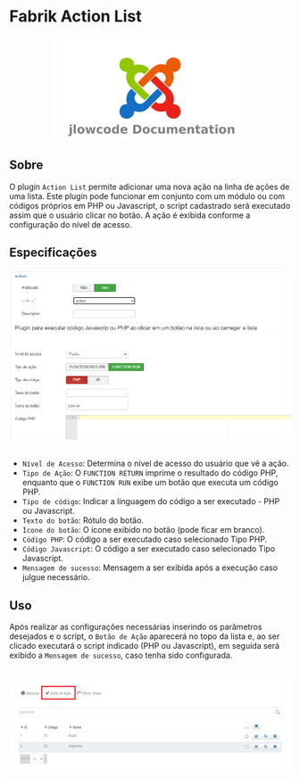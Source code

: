 # Fabrik Action List 

<div align="center">
  <img src="./.github/jlowcodelogo.png" width="350" />
</div>




## Sobre
O plugin `Action List` permite adicionar uma nova ação na linha de ações de uma lista. Este plugin pode funcionar em conjunto com um módulo ou com códigos próprios em PHP ou Javascript, o script cadastrado será executado assim que o usuário clicar no botão. A ação é exibida conforme a configuração do nível de acesso.

## Especificações
<div align="center">
  <img src="./.github/1.png" />
</div>
<br />

- `Nível de Acesso`: Determina o nível de acesso do usuário que vê a ação.
- `Tipo de Ação`: O `FUNCTION RETURN` imprime o resultado do código PHP, enquanto que o `FUNCTION RUN` exibe um botão que executa um código PHP.
- `Tipo de código`: Indicar a linguagem do código a ser executado - PHP ou Javascript.
- `Texto do botão`: Rótulo do botão.
- `Ícone do botão`: O ícone exibido no botão (pode ficar em branco).
- `Código PHP`: O código a ser executado caso selecionado Tipo PHP.
- `Código Javascript`: O código a ser executado caso selecionado Tipo Javascript.
- `Mensagem de sucesso`: Mensagem a ser exibida após a execução caso julgue necessário.

## Uso

Após realizar as configurações necessárias inserindo os parâmetros desejados e o script, o `Botão de Ação` aparecerá no topo da lista e, ao ser clicado executará o script indicado (PHP ou Javascript), em seguida será exibido a `Mensagem de sucesso`, caso tenha sido configurada.

<br />
<div align="center">
  <img src="./.github/2.png" />
</div>
